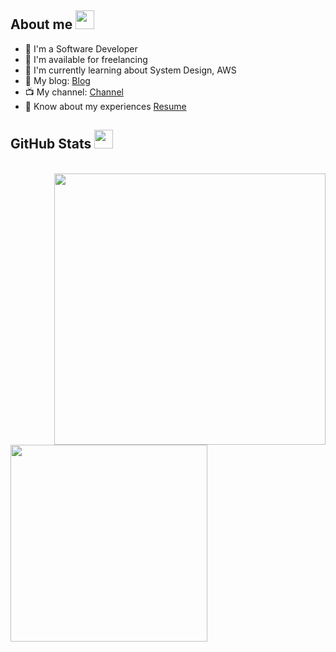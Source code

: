## About me <img src="https://media.giphy.com/media/iY8CRBdQXODJSCERIr/giphy.gif" width="30px">

- 🔭 I'm a Software Developer
- 🤝 I'm available for freelancing
- 🌱 I'm currently learning about System Design, AWS
- 📝 My blog: <a href="https://dkbn-blog-fe.vercel.app" target="blank">Blog</a>
- 📺 My channel: <a href="https://www.youtube.com/channel/UCSW1h6pjj4WttEI_s4esvKg" target="blank">Channel</a>
- 📄 Know about my experiences <a href="https://github.com/CuTrung/CuTrung/blob/main/CV_Fullstack_Developer_CuTrung.pdf" target="blank">Resume</a> 

## GitHub Stats <img src="https://media.giphy.com/media/iY8CRBdQXODJSCERIr/giphy.gif" width="30px">
<br>
<div>
  <a href="#" title="CuTrung">
    <img align="right" width="434" src="https://github-readme-stats.vercel.app/api?username=CuTrung&show_icons=true&theme=gruvbox&border_color=61dafb&hide_border=true&count_private=true&include_all_commits=true" />
  </a>
  
   <a href="#" title="CuTrung">
    <img width="315" align="center" src="https://github-readme-stats.vercel.app/api/top-langs/?username=CuTrung&title_color=61dafb&text_color=ffffff&icon_color=61dafb&bg_color=20232a&langs_count=6&layout=compact&border_color=61dafb&hide_border=true" />
  </a>
</div>

